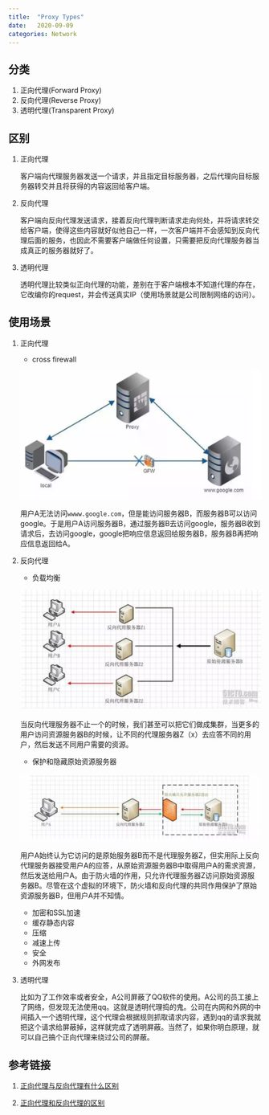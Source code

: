 ```yaml
---
title:  "Proxy Types"
date:   2020-09-09
categories: Network
---
```


## 分类

1. 正向代理(Forward Proxy)
2. 反向代理(Reverse Proxy)
3. 透明代理(Transparent Proxy)

## 区别

1. 正向代理

    客户端向代理服务器发送一个请求，并且指定目标服务器，之后代理向目标服务器转交并且将获得的内容返回给客户端。

2. 反向代理

    客户端向反向代理发送请求，接着反向代理判断请求走向何处，并将请求转交给客户端，使得这些内容就好似他自己一样，一次客户端并不会感知到反向代理后面的服务，也因此不需要客户端做任何设置，只需要把反向代理服务器当成真正的服务器就好了。

3. 透明代理

    透明代理比较类似正向代理的功能，差别在于客户端根本不知道代理的存在，它改编你的request，并会传送真实IP（使用场景就是公司限制网络的访问）。

## 使用场景

1. 正向代理

   * cross firewall
  
    ![cross firewall](/images/forward_proxy_cross_firewall.webp)

    用户A无法访问`wwww.google.com`，但是能访问服务器B，而服务器B可以访问google。于是用户A访问服务器B，通过服务器B去访问google，服务器B收到请求后，去访问google，google把响应信息返回给服务器B，服务器B再把响应信息返回给A。

2. 反向代理

   * 负载均衡

    ![负载均衡](/images/reverse_proxy_payload_balance.webp)

    当反向代理服务器不止一个的时候，我们甚至可以把它们做成集群，当更多的用户访问资源服务器B的时候，让不同的代理服务器Z（x）去应答不同的用户，然后发送不同用户需要的资源。

   * 保护和隐藏原始资源服务器

    ![保护和隐藏原始资源服务器](/images/reverse_proxy_hide_original_server.webp)

    用户A始终认为它访问的是原始服务器B而不是代理服务器Z，但实用际上反向代理服务器接受用户A的应答，从原始资源服务器B中取得用户A的需求资源，然后发送给用户A。由于防火墙的作用，只允许代理服务器Z访问原始资源服务器B。尽管在这个虚拟的环境下，防火墙和反向代理的共同作用保护了原始资源服务器B，但用户A并不知情。

   * 加密和SSL加速
   * 缓存静态内容
   * 压缩
   * 减速上传
   * 安全
   * 外网发布

3. 透明代理

    比如为了工作效率或者安全，A公司屏蔽了QQ软件的使用。A公司的员工接上了网络，但发现无法使用qq。这就是透明代理捣的鬼。公司在内网和外网的中间插入一个透明代理，这个代理会根据规则抓取请求内容，遇到qq的请求我就把这个请求给屏蔽掉，这样就完成了透明屏蔽。当然了，如果你明白原理，就可以自己搞个正向代理来绕过公司的屏蔽。

## 参考链接

1. [正向代理与反向代理有什么区别](https://mp.weixin.qq.com/s/ikrI3rmSYs83wdSWqq2QIg)

2. [正向代理和反向代理的区别](https://www.tuicool.com/articles/M7bAnqy)
